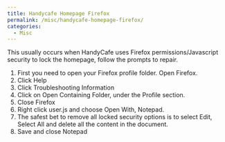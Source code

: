 ```yaml
---
title: Handycafe Homepage Firefox
permalink: /misc/handycafe-homepage-firefox/
categories:
  - Misc
---
```

This usually occurs when HandyCafe uses Firefox permissions/Javascript security to lock the homepage, follow the prompts to repair.

  1. First you need to open your Firefox profile folder. Open Firefox.
  2. Click Help
  3. Click Troubleshooting Information
  4. Click on Open Containing Folder, under the Profile section.
  5. Close Firefox
  6. Right click user.js and choose Open With, Notepad.
  7. The safest bet to remove all locked security options is to select Edit, Select All and delete all the content in the document.
  8. Save and close Notepad
